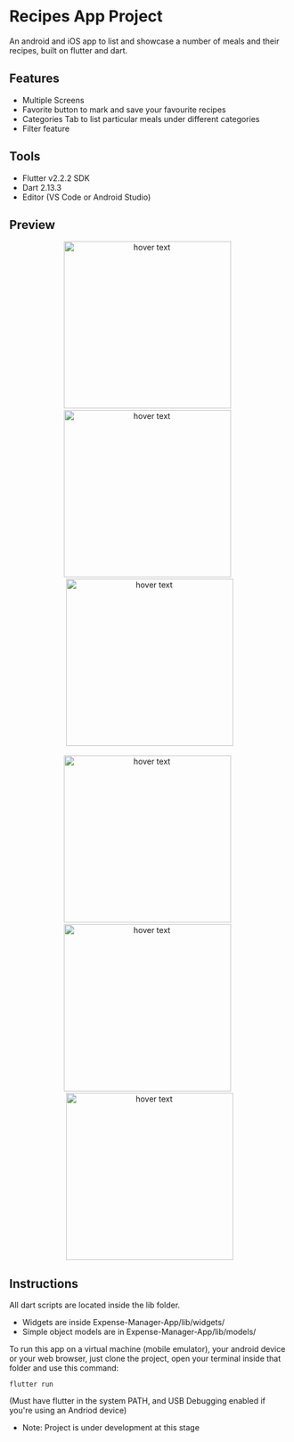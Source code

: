 # Recipes App Project
 
An android and iOS app to list and showcase a number of meals and their recipes, built on flutter and dart.

## Features 
 - Multiple Screens
 - Favorite button to mark and save your favourite recipes
 - Categories Tab to list particular meals under different categories
 - Filter feature

## Tools
- Flutter v2.2.2 SDK
- Dart 2.13.3
- Editor (VS Code or Android Studio)

## Preview
<p align="center">
 
   <img src="./screenshots/pocketrecipes (1).png" width="300" title="hover text">
&nbsp;
   <img src="./screenshots/pocketrecipes (2).png" width="300" title="hover text">
&nbsp;
   <img src="./screenshots/pocketrecipes (3).png" width="300" title="hover text">
<br />
<br />
   <img src="./screenshots/pocketrecipes (4).png" width="300" title="hover text">
&nbsp;
   <img src="./screenshots/pocketrecipes (5).png" width="300" title="hover text">
&nbsp;
   <img src="./screenshots/pocketrecipes (6).png" width="300" title="hover text">
</p>

## Instructions

All dart scripts are located inside the lib folder.

- Widgets are inside Expense-Manager-App/lib/widgets/
- Simple object models are in Expense-Manager-App/lib/models/

To run this app on a virtual machine (mobile emulator), your android device or your web browser, just clone the project, open your terminal inside that folder and use this command: 
```
flutter run
```
(Must have flutter in the system PATH, and USB Debugging enabled if you're using an Andriod device)

- Note: Project is under development at this stage
